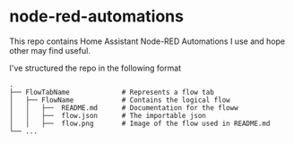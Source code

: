 # node-red-automations

This repo contains Home Assistant Node-RED Automations I use and hope other may find useful. 

I've structured the repo in the following format

    .            
    ├── FlowTabName             # Represents a flow tab
    │   ├── FlowName            # Contains the logical flow
    │   │   ├──  README.md      # Documentation for the floww
    │   │   ├──  flow.json      # The importable json
    │   │   ├──  flow.png       # Image of the flow used in README.md
    └── ...
